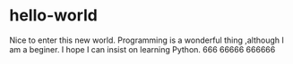 # hello-world
Nice to enter this new world.
Programming is a wonderful thing ,although I am a beginer.
I hope I can insist on learning Python.
666
66666
666666
